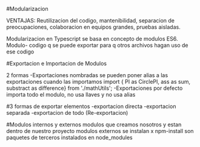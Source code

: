 #Modularizacion

VENTAJAS:
Reutilizacion del codigo, mantenibilidad, separacion de preocupaciones, colaboracion en equipos grandes, pruebas aisladas.

Modularizacion en Typescript se basa en concepto de modulos ES6.
Modulo- codigo q se puede exportar para q otros archivos hagan uso de ese codigo

#Exportacion e Importacion de Modulos

2 formas
-Exportaciones nombradas
se pueden poner alias a las exportaciones cuando las importamos
import { PI as CirclePI, ass as sum, substract as difference} from './mathUtils';
-Exportaciones por defecto
importa todo el modulo, no usa llaves y no usa alias

#3 formas de exportar elementos
-exportacion directa
-exportacion separada
-exportacion de todo (Re-exportacion)

#Modulos internos y externos
modulos que creamos nosotros y estan dentro de nuestro proyecto
modulos externos se instalan x npm-install son paquetes de terceros instalados en node_modules
